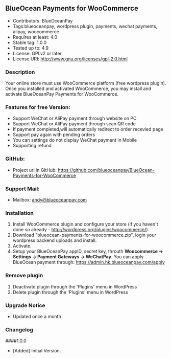 ## BlueOcean Payments for WooCommerce

* Contributors: BlueOceanPay
* Tags:blueoceanpay, wordpress plugin, payments, wechat payments, alipay, woocommerce
* Requires at least: 4.0
* Stable tag: 1.0.0
* Tested up to: 4.9
* License: GPLv2 or later
* License URI: http://www.gnu.org/licenses/gpl-2.0.html


### Description
Your online store must use WooCommerce platform (free wordpress plugin).
Once you installed and activated WooCommerce, you may install and activate BlueOceanPay Payments for WooCommerce.

### Features for free Version:
* Support WeChat or AliPay payment through website on PC
* Support WeChat or AliPay payment through scan QR code
* If payment completed,will automatically redirect to order recevied page
* Support pay again with pending orders
* You can settings do not display WeChat payment in Mobile
* Supporting refund

### GitHub:
* Project url in GitHub: https://github.com/blueoceanpay/BlueOcean-Payments-for-WooCommerce

### Support Mail:
* Mailbox: andy@blueoceanpay.com

### Installation
1.  Install WooCommerce plugin and configure your store (if you haven't done so already - http://wordpress.org/plugins/woocommerce/).
2.  Download "blueocean-payments-for-woocommerce.zip", login your wordpress backend uploads and install.
3.  Activate.
4. Setup your BlueOceanPay appID, secret key, throuth <strong>Woocommerce -> Settings -> Payment Gateways -> WeChatPay</strong>.
   You can apply BlueOcean payment through: https://admin.hk.blueoceanpay.com/apply

### Remove plugin
1. Deactivate plugin through the 'Plugins' menu in WordPress
2. Delete plugin through the 'Plugins' menu in WordPress

### Upgrade Notice
* Updated once a month

### Changelog

####1.0.0
* [Added] Initial Version.

